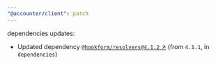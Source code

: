 ```yaml
---
"@accounter/client": patch
---
```

dependencies updates:
  - Updated dependency [`@hookform/resolvers@4.1.2` ↗︎](https://www.npmjs.com/package/@hookform/resolvers/v/4.1.2) (from `4.1.1`, in `dependencies`)
